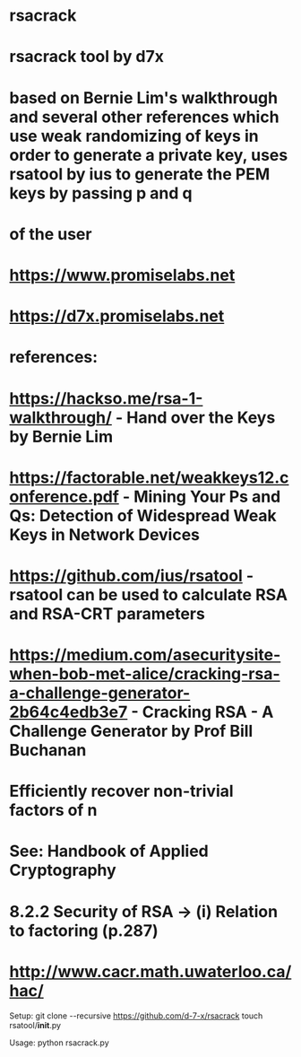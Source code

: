 # rsacrack
# rsacrack tool by d7x
# based on Bernie Lim's walkthrough and several other references which use weak randomizing of keys in order to generate a private key, uses rsatool by ius to generate the PEM keys by passing p and q
# of the user
# https://www.promiselabs.net
# https://d7x.promiselabs.net
# 
# references:
# https://hackso.me/rsa-1-walkthrough/ - Hand over the Keys by Bernie Lim
# https://factorable.net/weakkeys12.conference.pdf - Mining Your Ps and Qs: Detection of Widespread Weak Keys in Network Devices
# https://github.com/ius/rsatool - rsatool can be used to calculate RSA and RSA-CRT parameters
# https://medium.com/asecuritysite-when-bob-met-alice/cracking-rsa-a-challenge-generator-2b64c4edb3e7 - Cracking RSA - A Challenge Generator by Prof Bill Buchanan 
#   Efficiently recover non-trivial factors of n
#    See: Handbook of Applied Cryptography
#   8.2.2 Security of RSA -> (i) Relation to factoring (p.287)
#    http://www.cacr.math.uwaterloo.ca/hac/


Setup: 
git clone --recursive https://github.com/d-7-x/rsacrack
touch rsatool/__init__.py

Usage:
python rsacrack.py
